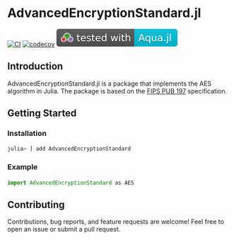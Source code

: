 # AdvancedEncryptionStandard.jl

[![CI](https://github.com/raphasampaio/AdvancedEncryptionStandard.jl/actions/workflows/CI.yml/badge.svg)](https://github.com/raphasampaio/AdvancedEncryptionStandard.jl/actions/workflows/CI.yml)
[![codecov](https://codecov.io/gh/raphasampaio/AdvancedEncryptionStandard.jl/graph/badge.svg?token=FPKzhDwSAB)](https://codecov.io/gh/raphasampaio/AdvancedEncryptionStandard.jl)
[![Aqua](https://raw.githubusercontent.com/JuliaTesting/Aqua.jl/master/badge.svg)](https://github.com/JuliaTesting/Aqua.jl)

## Introduction

AdvancedEncryptionStandard.jl is a package that implements the AES algorithm in Julia. The package is based on the [FIPS PUB 197](https://nvlpubs.nist.gov/nistpubs/FIPS/NIST.FIPS.197.pdf) specification.

## Getting Started

### Installation

```julia
julia> ] add AdvancedEncryptionStandard
```

### Example

```julia
import AdvancedEncryptionStandard as AES
```

## Contributing

Contributions, bug reports, and feature requests are welcome! Feel free to open an issue or submit a pull request.
